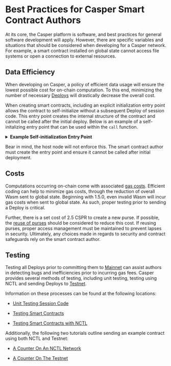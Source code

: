 # Best Practices for Casper Smart Contract Authors

At its core, the Casper platform is software, and best practices for general software development will apply. However, there are specific variables and situations that should be considered when developing for a Casper network. For example, a smart contract installed on global state cannot access file systems or open a connection to external resources.

## Data Efficiency

When developing on Casper, a policy of efficient data usage will ensure the lowest possible cost for on-chain computation. To this end, minimizing the number of necessary [Deploys](/dapp-dev-guide/building-dapps/sending-deploys/) will drastically decrease the overall cost.

When creating smart contracts, including an explicit initialization entry point allows the contract to self-initialize without a subsequent Deploy of session code. This entry point creates the internal structure of the contract and cannot be called after the initial deploy. Below is an example of a self-initalizing entry point that can be used within the `call` function.

<details>
<summary><b>Example Self-initialization Entry Point</b></summary>

```rust

// This entry point initializes the donation system, setting up the fundraising purse
// and creating a dictionary to track the account hashes and the number of donations
// made.
#[no_mangle]
pub extern "C" fn init() {
    let fundraising_purse = system::create_purse();
    runtime::put_key(FUNDRAISING_PURSE, fundraising_purse.into());
    // Create a dictionary to track the mapping of account hashes to number of donations made.
    storage::new_dictionary(LEDGER).unwrap_or_revert();
}

```

</details>

Bear in mind, the host node will not enforce this. The smart contract author must create the entry point and ensure it cannot be called after initial deployment.

## Costs

Computations occurring on-chain come with associated [gas costs](/economics/gas-concepts). Efficient coding can help to minimize gas costs, through the reduction of overall Wasm sent to global state. Beginning with 1.5.0, even invalid Wasm will incur gas costs when sent to global state. As such, proper testing prior to sending a Deploy is critical.

Further, there is a set cost of 2.5 CSPR to create a new purse. If possible, the [reuse of purses](/dapp-dev-guide/tutorials/transfer-token-to-contract/#scenario2) should be considered to reduce this cost. If reusing purses, proper access management must be maintained to prevent lapses in security. Ultimately, any choices made in regards to security and contract safeguards rely on the smart contract author.

## Testing

Testing all Deploys prior to committing them to [Mainnet](https://cspr.live/) can assist authors in detecting bugs and inefficiencies prior to incurring gas fees. Casper provides several methods of testing, including unit testing, testing using NCTL and sending Deploys to [Testnet](https://testnet.cspr.live/).

Information on these processes can be found at the following locations:

- [Unit Testing Session Code](/dapp-dev-guide/writing-contracts/testing-session-code/)

- [Testing Smart Contracts](/dapp-dev-guide/writing-contracts/testing-contracts/)

- [Testing Smart Contracts with NCTL](/dapp-dev-guide/building-dapps/nctl-test/)

Additionally, the following two tutorials outline sending an example contract using both NCTL and Testnet:

- [A Counter On An NCTL Network](/counter/)

- [A Counter On The Testnet](/counter-testnet)
